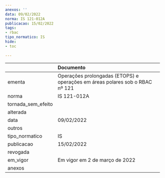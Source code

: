 ```yaml
---
anexos: ''
data: 09/02/2022
norma: IS 121-012A
publicacao: 15/02/2022
tags:
- rbac
tipo_normatico: IS
hide: 
- toc 
 
---
```


|                    | Documento                                                                    |
|:-------------------|:-----------------------------------------------------------------------------|
| ementa             | Operações prolongadas (ETOPS) e operações em áreas polares sob o RBAC nº 121 |
| norma              | IS 121-012A                                                                  |
| tornada_sem_efeito |                                                                              |
| alterada           |                                                                              |
| data               | 09/02/2022                                                                   |
| outros             |                                                                              |
| tipo_normatico     | IS                                                                           |
| publicacao         | 15/02/2022                                                                   |
| revogada           |                                                                              |
| em_vigor           | Em vigor em 2 de março de 2022                                               |
| anexos             |                                                                              |